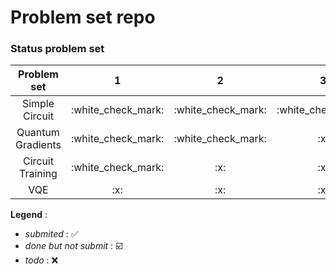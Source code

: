 # Problem set repo
### Status problem set
<table>
	<thead>
		<tr>
			<th align="center">Problem set</th>
			<th align="center">1</th>
			<th align="center">2</th>
			<th align="center">3</th>
		</tr>
	</thead>
	<tbody>
		<tr>
			<td align="center">Simple Circuit</td>
			<td align="center">:white_check_mark:</td>
			<td align="center">:white_check_mark:</td>
			<td align="center">:white_check_mark:</td>
		</tr>
		<tr>
			<td align="center">Quantum Gradients</td>
			<td align="center">:white_check_mark:</td>
			<td align="center">:white_check_mark:</td>
			<td align="center">:x:</td>
		</tr>
		<tr>
			<td align="center">Circuit Training</td>
			<td align="center">:white_check_mark:</td>
			<td align="center">:x:</td>
			<td align="center">:x:</td>
		</tr>
		<tr>
			<td align="center">VQE</td>
			<td align="center">:x:</td>
			<td align="center">:x:</td>
			<td align="center">:x:</td>
		</tr>
	</tbody>
</table>

**Legend** :
- *submited* : :white_check_mark:
- *done but not submit* : :ballot_box_with_check:
- *todo* : :x:
